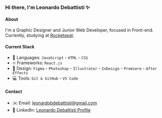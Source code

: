 ### Hi there, I'm Leonardo Debattisti ✨

#### About
I'm a Graphic Designer and Junior Web Developer, focused in Front-end. Currently, studying at [Rocketseat](https://rocketseat.com.br/).

#### Current Stack
- 🧬 Languages: `JavaScript` - `HTML` - `CSS`
- 🔥 Frameworks: `React.js`
- 🎨 Design: `Figma` - `Photoshop` - `Illustrator` - `InDesign` - `Premiere` - `After Effects`
- 💻 Tools: `Git & GitHub` - `VS Code`

#### Contact
- ✉️ Email: leonardobdebattisti@gmail.com
- 🤝 LinkedIn: [Leonardo Debattisti Profile](https://www.linkedin.com/in/leonardo-debattisti-015150262/)
